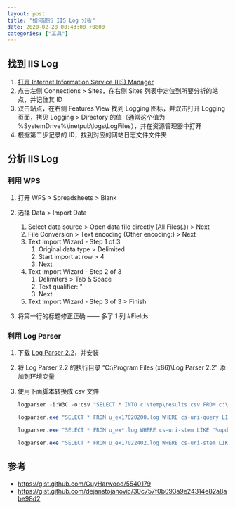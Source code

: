 ```yaml
---
layout: post
title: "如何进行 IIS Log 分析"
date: 2020-02-28 08:43:00 +0800
categories: ["工具"]
---
```


## 找到 IIS Log

1. [打开 Internet Information Service (IIS) Manager](<https://docs.microsoft.com/en-us/previous-versions/windows/it-pro/windows-server-2012-r2-and-2012/jj635847(v%3Dws.11)>)
2. 点击左侧 Connections > Sites，在右侧 Sites 列表中定位到所要分析的站点，并记住其 ID
3. 双击站点，在右侧 Features View 找到 Logging 图标，并双击打开 Logging 页面，拷贝 Logging > Directory 的值（通常这个值为 %SystemDrive%\inetpub\logs\LogFiles），并在资源管理器中打开
4. 根据第二步记录的 ID，找到对应的网站日志文件文件夹

## 分析 IIS Log

### 利用 WPS

1. 打开 WPS > Spreadsheets > Blank
1. 选择 Data > Import Data

   1. Select data source > Open data file directly (All Files(_._)) > Next
   1. File Conversion > Text encoding (Other encoding:) > Next
   1. Text Import Wizard - Step 1 of 3
      1. Original data type > Delimited
      1. Start import at row > 4
      1. Next
   1. Text Import Wizard - Step 2 of 3
      1. Delimiters > Tab & Space
      1. Text qualifier: "
      1. Next
   1. Text Import Wizard - Step 3 of 3 > Finish

1. 将第一行的标题修正正确 —— 多了 1 列 #Fields:

### 利用 Log Parser

1. 下载 [Log Parser 2.2](https://www.microsoft.com/en-us/download/details.aspx?id=24659)，并安装
1. 将 Log Parser 2.2 的执行目录 “C:\Program Files (x86)\Log Parser 2.2” 添加到环境变量
1. 使用下面脚本转换成 csv 文件

   ```powershell
   logparser -i:W3C -o:csv "SELECT * INTO c:\temp\results.csv FROM c:\temp\myLogFile.log"

   logparser.exe "SELECT * FROM u_ex17020200.log WHERE cs-uri-query LIKE '%updvmsisdn.aspx%'" -o:CSV -q:ON -stats:OFF >> C:\Log1\output.csv

   logparser.exe "SELECT * FROM u_ex*.log WHERE cs-uri-stem LIKE '%updvmsisdn.aspx%' AND cs-uri-query LIKE '%countryId=31%'" -o:CSV -q:ON -stats:OFF >> C:\Users\Administrator\Desktop\temp\output.csv

   logparser.exe "SELECT * FROM u_ex17022402.log WHERE cs-uri-stem LIKE '%updvmsisdn.aspx%' AND cs-uri-query LIKE '%countryId=31%'" -o:CSV -q:ON -stats:OFF >> C:\Users\Administrator\Desktop\temp\TEMP.csv
   ```

## 参考

- <https://gist.github.com/GuyHarwood/5540179>
- <https://gist.github.com/dejanstojanovic/30c757f0b093a9e24314e82a8abe98d2>
